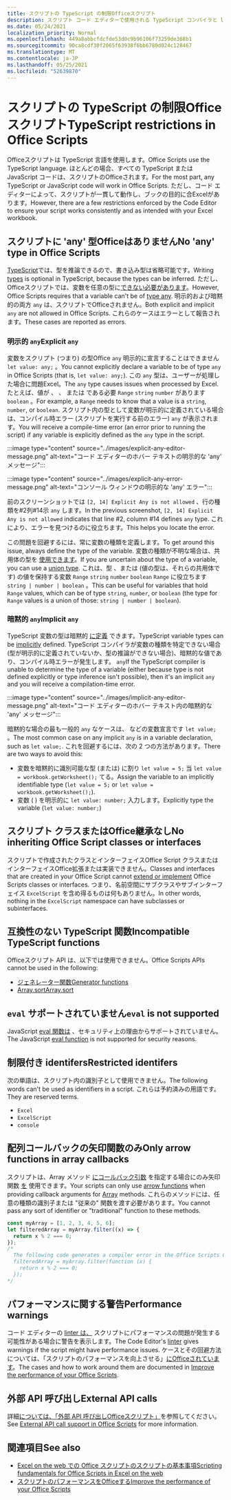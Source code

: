 ```yaml
---
title: スクリプトの TypeScript の制限Officeスクリプト
description: スクリプト コード エディターで使用される TypeScript コンパイラと linter のOfficeします。
ms.date: 05/24/2021
localization_priority: Normal
ms.openlocfilehash: 449a8abbcfdcfde53d0c9b96106f73259de368b1
ms.sourcegitcommit: 90ca8cdf30f2065f63938f6bb6780d024c128467
ms.translationtype: MT
ms.contentlocale: ja-JP
ms.lasthandoff: 05/25/2021
ms.locfileid: "52639870"
---
```

# <a name="typescript-restrictions-in-office-scripts"></a><span data-ttu-id="116ba-103">スクリプトの TypeScript の制限Officeスクリプト</span><span class="sxs-lookup"><span data-stu-id="116ba-103">TypeScript restrictions in Office Scripts</span></span>

<span data-ttu-id="116ba-104">Officeスクリプトは TypeScript 言語を使用します。</span><span class="sxs-lookup"><span data-stu-id="116ba-104">Office Scripts use the TypeScript language.</span></span> <span data-ttu-id="116ba-105">ほとんどの場合、すべての TypeScript または JavaScript コードは、スクリプトのOfficeされます。</span><span class="sxs-lookup"><span data-stu-id="116ba-105">For the most part, any TypeScript or JavaScript code will work in Office Scripts.</span></span> <span data-ttu-id="116ba-106">ただし、コード エディターによって、スクリプトが一貫して動作し、ブックの目的に合Excelがあります。</span><span class="sxs-lookup"><span data-stu-id="116ba-106">However, there are a few restrictions enforced by the Code Editor to ensure your script works consistently and as intended with your Excel workbook.</span></span>

## <a name="no-any-type-in-office-scripts"></a><span data-ttu-id="116ba-107">スクリプトに 'any' 型Officeはありません</span><span class="sxs-lookup"><span data-stu-id="116ba-107">No 'any' type in Office Scripts</span></span>

<span data-ttu-id="116ba-108">[TypeScript](https://www.typescriptlang.org/docs/handbook/typescript-in-5-minutes.html)では、型を推論できるので、書き込み型は省略可能です。</span><span class="sxs-lookup"><span data-stu-id="116ba-108">Writing [types](https://www.typescriptlang.org/docs/handbook/typescript-in-5-minutes.html) is optional in TypeScript, because the types can be inferred.</span></span> <span data-ttu-id="116ba-109">ただし、Officeスクリプトでは、変数を任意の型に[できない必要があります](https://www.typescriptlang.org/docs/handbook/basic-types.html#any)。</span><span class="sxs-lookup"><span data-stu-id="116ba-109">However, Office Scripts requires that a variable can't be of [type any](https://www.typescriptlang.org/docs/handbook/basic-types.html#any).</span></span> <span data-ttu-id="116ba-110">明示的および暗黙的の両方 `any` は、スクリプトでOfficeされません。</span><span class="sxs-lookup"><span data-stu-id="116ba-110">Both explicit and implicit `any` are not allowed in Office Scripts.</span></span> <span data-ttu-id="116ba-111">これらのケースはエラーとして報告されます。</span><span class="sxs-lookup"><span data-stu-id="116ba-111">These cases are reported as errors.</span></span>

### <a name="explicit-any"></a><span data-ttu-id="116ba-112">明示的 `any`</span><span class="sxs-lookup"><span data-stu-id="116ba-112">Explicit `any`</span></span>

<span data-ttu-id="116ba-113">変数をスクリプト (つまり) の型Office `any` 明示的に宣言することはできません `let value: any;` 。</span><span class="sxs-lookup"><span data-stu-id="116ba-113">You cannot explicitly declare a variable to be of type `any` in Office Scripts (that is, `let value: any;`).</span></span> <span data-ttu-id="116ba-114">この `any` 型は、ユーザーが処理した場合に問題Excel。</span><span class="sxs-lookup"><span data-stu-id="116ba-114">The `any` type causes issues when processed by Excel.</span></span> <span data-ttu-id="116ba-115">たとえば、値が 、 、 または である必要 `Range` `string` `number` があります `boolean` 。</span><span class="sxs-lookup"><span data-stu-id="116ba-115">For example, a `Range` needs to know that a value is a `string`, `number`, or `boolean`.</span></span> <span data-ttu-id="116ba-116">スクリプト内の型として変数が明示的に定義されている場合は、コンパイル時エラー (スクリプトを実行する前のエラー) `any` が表示されます。</span><span class="sxs-lookup"><span data-stu-id="116ba-116">You will receive a compile-time error (an error prior to running the script) if any variable is explicitly defined as the `any` type in the script.</span></span>

:::image type="content" source="../images/explicit-any-editor-message.png" alt-text="コード エディターのホバー テキストの明示的な 'any' メッセージ":::

:::image type="content" source="../images/explicit-any-error-message.png" alt-text="コンソール ウィンドウの明示的な 'any' エラー":::

<span data-ttu-id="116ba-119">前のスクリーンショットでは `[2, 14] Explicit Any is not allowed` 、行の種類を#2列#14示 `any` します。</span><span class="sxs-lookup"><span data-stu-id="116ba-119">In the previous screenshot, `[2, 14] Explicit Any is not allowed` indicates that line #2, column #14 defines `any` type.</span></span> <span data-ttu-id="116ba-120">これにより、エラーを見つけるのに役立ちます。</span><span class="sxs-lookup"><span data-stu-id="116ba-120">This helps you locate the error.</span></span>

<span data-ttu-id="116ba-121">この問題を回避するには、常に変数の種類を定義します。</span><span class="sxs-lookup"><span data-stu-id="116ba-121">To get around this issue, always define the type of the variable.</span></span> <span data-ttu-id="116ba-122">変数の種類が不明な場合は、共用体の型を [使用できます](https://www.typescriptlang.org/docs/handbook/unions-and-intersections.html)。</span><span class="sxs-lookup"><span data-stu-id="116ba-122">If you are uncertain about the type of a variable, you can use a [union type](https://www.typescriptlang.org/docs/handbook/unions-and-intersections.html).</span></span> <span data-ttu-id="116ba-123">これは、型 、または (値の型は、それらの共用体です) の値を保持する変数 `Range` `string` `number` `boolean` `Range` に役立ちます `string | number | boolean` 。</span><span class="sxs-lookup"><span data-stu-id="116ba-123">This can be useful for variables that hold `Range` values, which can be of type `string`, `number`, or `boolean` (the type for `Range` values is a union of those: `string | number | boolean`).</span></span>

### <a name="implicit-any"></a><span data-ttu-id="116ba-124">暗黙的 `any`</span><span class="sxs-lookup"><span data-stu-id="116ba-124">Implicit `any`</span></span>

<span data-ttu-id="116ba-125">TypeScript 変数の型は暗黙的 [に定義](https://www.typescriptlang.org/docs/handbook/type-inference.html) できます。</span><span class="sxs-lookup"><span data-stu-id="116ba-125">TypeScript variable types can be [implicitly](https://www.typescriptlang.org/docs/handbook/type-inference.html) defined.</span></span> <span data-ttu-id="116ba-126">TypeScript コンパイラが変数の種類を特定できない場合 (型が明示的に定義されていないか、型の推論ができない場合)、暗黙的な値であり、コンパイル時エラーが発生します。 `any`</span><span class="sxs-lookup"><span data-stu-id="116ba-126">If the TypeScript compiler is unable to determine the type of a variable (either because type is not defined explicitly or type inference isn't possible), then it's an implicit `any` and you will receive a compilation-time error.</span></span>

:::image type="content" source="../images/implicit-any-editor-message.png" alt-text="コード エディターのホバー テキスト内の暗黙的な 'any' メッセージ":::

<span data-ttu-id="116ba-128">暗黙的な場合の最も一般的 `any` なケースは、 などの変数宣言です `let value;` 。</span><span class="sxs-lookup"><span data-stu-id="116ba-128">The most common case on any implicit `any` is in a variable declaration, such as `let value;`.</span></span> <span data-ttu-id="116ba-129">これを回避するには、次の 2 つの方法があります。</span><span class="sxs-lookup"><span data-stu-id="116ba-129">There are two ways to avoid this:</span></span>

* <span data-ttu-id="116ba-130">変数を暗黙的に識別可能な型 (または) に割り `let value = 5;` 当 `let value = workbook.getWorksheet();` てる。</span><span class="sxs-lookup"><span data-stu-id="116ba-130">Assign the variable to an implicitly identifiable type (`let value = 5;` or `let value = workbook.getWorksheet();`).</span></span>
* <span data-ttu-id="116ba-131">変数 ( ) を明示的に `let value: number;` 入力します。</span><span class="sxs-lookup"><span data-stu-id="116ba-131">Explicitly type the variable (`let value: number;`)</span></span>

## <a name="no-inheriting-office-script-classes-or-interfaces"></a><span data-ttu-id="116ba-132">スクリプト クラスまたはOffice継承なし</span><span class="sxs-lookup"><span data-stu-id="116ba-132">No inheriting Office Script classes or interfaces</span></span>

<span data-ttu-id="116ba-133">スクリプトで作成されたクラスとインターフェイスOffice Script クラスまたはインターフェイスOffice[](https://www.typescriptlang.org/docs/handbook/classes.html#inheritance)拡張または実装できません。</span><span class="sxs-lookup"><span data-stu-id="116ba-133">Classes and interfaces that are created in your Office Script cannot [extend or implement](https://www.typescriptlang.org/docs/handbook/classes.html#inheritance) Office Scripts classes or interfaces.</span></span> <span data-ttu-id="116ba-134">つまり、名前空間にサブクラスやサブインターフェイス `ExcelScript` を含め得るものは何もありません。</span><span class="sxs-lookup"><span data-stu-id="116ba-134">In other words, nothing in the `ExcelScript` namespace can have subclasses or subinterfaces.</span></span>

## <a name="incompatible-typescript-functions"></a><span data-ttu-id="116ba-135">互換性のない TypeScript 関数</span><span class="sxs-lookup"><span data-stu-id="116ba-135">Incompatible TypeScript functions</span></span>

<span data-ttu-id="116ba-136">Officeスクリプト API は、以下では使用できません。</span><span class="sxs-lookup"><span data-stu-id="116ba-136">Office Scripts APIs cannot be used in the following:</span></span>

* [<span data-ttu-id="116ba-137">ジェネレーター関数</span><span class="sxs-lookup"><span data-stu-id="116ba-137">Generator functions</span></span>](https://developer.mozilla.org/docs/Web/JavaScript/Guide/Iterators_and_Generators#generator_functions)
* [<span data-ttu-id="116ba-138">Array.sort</span><span class="sxs-lookup"><span data-stu-id="116ba-138">Array.sort</span></span>](https://developer.mozilla.org/docs/Web/JavaScript/Reference/Global_Objects/Array/sort)

## <a name="eval-is-not-supported"></a><span data-ttu-id="116ba-139">`eval` サポートされていません</span><span class="sxs-lookup"><span data-stu-id="116ba-139">`eval` is not supported</span></span>

<span data-ttu-id="116ba-140">JavaScript [eval 関数は](https://developer.mozilla.org/docs/Web/JavaScript/Reference/Global_Objects/eval) 、セキュリティ上の理由からサポートされていません。</span><span class="sxs-lookup"><span data-stu-id="116ba-140">The JavaScript [eval function](https://developer.mozilla.org/docs/Web/JavaScript/Reference/Global_Objects/eval) is not supported for security reasons.</span></span>

## <a name="restricted-identifers"></a><span data-ttu-id="116ba-141">制限付き identifers</span><span class="sxs-lookup"><span data-stu-id="116ba-141">Restricted identifers</span></span>

<span data-ttu-id="116ba-142">次の単語は、スクリプト内の識別子として使用できません。</span><span class="sxs-lookup"><span data-stu-id="116ba-142">The following words can't be used as identifiers in a script.</span></span> <span data-ttu-id="116ba-143">これらは予約済みの用語です。</span><span class="sxs-lookup"><span data-stu-id="116ba-143">They are reserved terms.</span></span>

* `Excel`
* `ExcelScript`
* `console`

## <a name="only-arrow-functions-in-array-callbacks"></a><span data-ttu-id="116ba-144">配列コールバックの矢印関数のみ</span><span class="sxs-lookup"><span data-stu-id="116ba-144">Only arrow functions in array callbacks</span></span>

<span data-ttu-id="116ba-145">スクリプトは、Array メソッド [にコールバック引数](https://developer.mozilla.org/docs/Web/JavaScript/Reference/Functions/Arrow_functions) を指定する場合にのみ矢印関数 [を](https://developer.mozilla.org/docs/Web/JavaScript/Reference/Global_Objects/Array) 使用できます。</span><span class="sxs-lookup"><span data-stu-id="116ba-145">Your scripts can only use [arrow functions](https://developer.mozilla.org/docs/Web/JavaScript/Reference/Functions/Arrow_functions) when providing callback arguments for [Array](https://developer.mozilla.org/docs/Web/JavaScript/Reference/Global_Objects/Array) methods.</span></span> <span data-ttu-id="116ba-146">これらのメソッドには、任意の種類の識別子または "従来の" 関数を渡す必要があります。</span><span class="sxs-lookup"><span data-stu-id="116ba-146">You cannot pass any sort of identifier or "traditional" function to these methods.</span></span>

```TypeScript
const myArray = [1, 2, 3, 4, 5, 6];
let filteredArray = myArray.filter((x) => {
  return x % 2 === 0;
});
/*
  The following code generates a compiler error in the Office Scripts Code Editor.
  filteredArray = myArray.filter(function (x) {
    return x % 2 === 0;
  });
*/
```

## <a name="performance-warnings"></a><span data-ttu-id="116ba-147">パフォーマンスに関する警告</span><span class="sxs-lookup"><span data-stu-id="116ba-147">Performance warnings</span></span>

<span data-ttu-id="116ba-148">コード エディターの [linter は、](https://wikipedia.org/wiki/Lint_(software)) スクリプトにパフォーマンスの問題が発生する可能性がある場合に警告を表示します。</span><span class="sxs-lookup"><span data-stu-id="116ba-148">The Code Editor's [linter](https://wikipedia.org/wiki/Lint_(software)) gives warnings if the script might have performance issues.</span></span> <span data-ttu-id="116ba-149">ケースとその回避方法については、「スクリプトのパフォーマンスを向上させる」[にOfficeされています](web-client-performance.md)。</span><span class="sxs-lookup"><span data-stu-id="116ba-149">The cases and how to work around them are documented in [Improve the performance of your Office Scripts](web-client-performance.md).</span></span>

## <a name="external-api-calls"></a><span data-ttu-id="116ba-150">外部 API 呼び出し</span><span class="sxs-lookup"><span data-stu-id="116ba-150">External API calls</span></span>

<span data-ttu-id="116ba-151">詳細[については、「外部 API 呼び出しOfficeスクリプト」](external-calls.md)を参照してください。</span><span class="sxs-lookup"><span data-stu-id="116ba-151">See [External API call support in Office Scripts](external-calls.md) for more information.</span></span>

## <a name="see-also"></a><span data-ttu-id="116ba-152">関連項目</span><span class="sxs-lookup"><span data-stu-id="116ba-152">See also</span></span>

* [<span data-ttu-id="116ba-153">Excel on the web での Office スクリプトのスクリプトの基本事項</span><span class="sxs-lookup"><span data-stu-id="116ba-153">Scripting fundamentals for Office Scripts in Excel on the web</span></span>](scripting-fundamentals.md)
* [<span data-ttu-id="116ba-154">スクリプトのパフォーマンスをOfficeする</span><span class="sxs-lookup"><span data-stu-id="116ba-154">Improve the performance of your Office Scripts</span></span>](web-client-performance.md)

